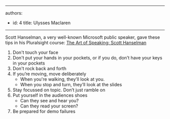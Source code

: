 

---
authors:
  - id: 4
    title: Ulysses Maclaren
---




<span class='intro'> <p>Scott Hanselman, a very well-known Microsoft public speaker, gave these tips in his Pluralsight course&#58; <a href="https&#58;//www.pluralsight.com/courses/hanselman-speaking">The Art of Speaking&#58; Scott Hanselman</a></p> </span>

<ol><li>​Don't touch your face</li><li>Don't put your hands in your pockets, or if you do, don’t have your keys in your pockets</li><li>Don't rock back and forth</li><li>If you’re moving, move deliberately
<ul><li>When you're walking, they’ll look at you.&#160;</li><li>When you stop and turn, they’ll look at the slides​<br></li></ul></li><li>Stay focussed on topic. Don’t just ramble on</li><li>Put yourself in the audiences shoes
<ul><li>Can they see and hear you?</li><li>Can they read your screen?</li></ul></li><li>Be prepared for demo failures​<br></li></ol>


